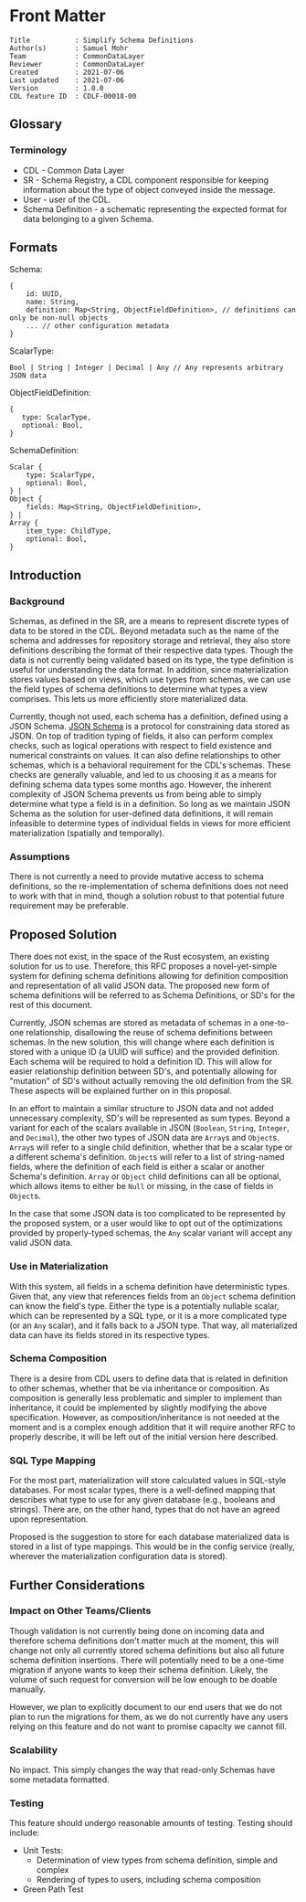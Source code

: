 # Front Matter

```
Title           : Simplify Schema Definitions
Author(s)       : Samuel Mohr
Team            : CommonDataLayer
Reviewer        : CommonDataLayer
Created         : 2021-07-06
Last updated    : 2021-07-06
Version         : 1.0.0
CDL feature ID  : CDLF-00018-00
```


## Glossary

### Terminology

* CDL - Common Data Layer
* SR - Schema Registry, a CDL component responsible for keeping information about the type of object conveyed inside the message.
* User - user of the CDL.
* Schema Definition - a schematic representing the expected format for data belonging to a given Schema.


## Formats

Schema:
```
{
    id: UUID,
    name: String,
    definition: Map<String, ObjectFieldDefinition>, // definitions can only be non-null objects
    ... // other configuration metadata
}
```

ScalarType:
```
Bool | String | Integer | Decimal | Any // Any represents arbitrary JSON data
```

ObjectFieldDefinition:
```
{
   type: ScalarType,
   optional: Bool,
}
```

SchemaDefinition:
```
Scalar {
    type: ScalarType,
    optional: Bool,
} |
Object {
    fields: Map<String, ObjectFieldDefinition>,
} |
Array {
    item_type: ChildType,
    optional: Bool,
}
```


## Introduction

### Background

Schemas, as defined in the SR, are a means to represent discrete types of data to be stored in the CDL.
Beyond metadata such as the name of the schema and addresses for repository storage and retrieval, they
also store definitions describing the format of their respective data types. Though the data is not currently
being validated based on its type, the type definition is useful for understanding the data format. In addition,
since materialization stores values based on views, which use types from schemas, we can use the field types
of schema definitions to determine what types a view comprises. This lets us more efficiently store materialized
data.

Currently, though not used, each schema has a definition, defined using a JSON Schema. [JSON Schema][JSON Schema]
is a protocol for constraining data stored as JSON. On top of tradition typing of fields, it also can perform
complex checks, such as logical operations with respect to field existence and numerical constraints on values.
It can also define relationships to other schemas, which is a behavioral requirement for the CDL's schemas. These
checks are generally valuable, and led to us choosing it as a means for defining schema data types some months
ago. However, the inherent complexity of JSON Schema prevents us from being able to simply determine what type a
field is in a definition. So long as we maintain JSON Schema as the solution for user-defined data definitions,
it will remain infeasible to determine types of individual fields in views for more efficient materialization
(spatially and temporally).

### Assumptions

There is not currently a need to provide mutative access to schema definitions, so the re-implementation of schema
definitions does not need to work with that in mind, though a solution robust to that potential future requirement
may be preferable.


## Proposed Solution

There does not exist, in the space of the Rust ecosystem, an existing solution for us to use. Therefore, this
RFC proposes a novel-yet-simple system for defining schema definitions allowing for definition composition and
representation of all valid JSON data. The proposed new form of schema definitions will be referred to as
Schema Definitions, or SD's for the rest of this document.

Currently, JSON schemas are stored as metadata of schemas in a one-to-one relationship, disallowing the reuse
of schema definitions between schemas. In the new solution, this will change where each definition is stored
with a unique ID (a UUID will suffice) and the provided definition. Each schema will be required to hold a
definition ID. This will allow for easier relationship definition between SD's, and potentially allowing for
"mutation" of SD's without actually removing the old definition from the SR. These aspects will be explained
further on in this proposal.

In an effort to maintain a similar structure to JSON data and not added unnecessary complexity, SD's will be
represented as sum types. Beyond a variant for each of the scalars available in JSON (`Boolean`, `String`,
`Integer`, and `Decimal`), the other two types of JSON data are `Array`s and `Object`s. `Array`s will refer
to a single child definition, whether that be a scalar type or a different schema's definition. `Object`s will
refer to a list of string-named fields, where the definition of each field is either a scalar or another Schema's
definition. `Array` or `Object` child definitions can all be optional, which allows items to either be `Null`
or missing, in the case of fields in `Object`s.

In the case that some JSON data is too complicated to be represented by the proposed system, or a user would like
to opt out of the optimizations provided by properly-typed schemas, the `Any` scalar variant will accept any valid
JSON data.

### Use in Materialization

With this system, all fields in a schema definition have deterministic types. Given that, any view that references
fields from an `Object` schema definition can know the field's type. Either the type is a potentially nullable scalar,
which can be represented by a SQL type, or it is a more complicated type (or an `Any` scalar), and it falls back to
a JSON type. That way, all materialized data can have its fields stored in its respective types.

### Schema Composition

There is a desire from CDL users to define data that is related in definition to other schemas, whether that be
via inheritance or composition. As composition is generally less problematic and simpler to implement than
inheritance, it could be implemented by slightly modifying the above specification. However, as composition/inheritance
is not needed at the moment and is a complex enough addition that it will require another RFC to properly describe,
it will be left out of the initial version here described.

### SQL Type Mapping

For the most part, materialization will store calculated values in SQL-style databases. For most scalar types, there
is a well-defined mapping that describes what type to use for any given database (e.g., booleans and strings). There
are, on the other hand, types that do not have an agreed upon representation.

Proposed is the suggestion to store for each database materialized data is stored in a list of type mappings. This
would be in the config service (really, wherever the materialization configuration data is stored).


## Further Considerations

### Impact on Other Teams/Clients

Though validation is not currently being done on incoming data and therefore schema definitions don't matter
much at the moment, this will change not only all currently stored schema definitions but also all future schema
definition insertions. There will potentially need to be a one-time migration if anyone wants to keep their
schema definition. Likely, the volume of such request for conversion will be low enough to be doable manually.

However, we plan to explicitly document to our end users that we do not plan to run the migrations for them, as
we do not currently have any users relying on this feature and do not want to promise capacity we cannot fill.

### Scalability

No impact. This simply changes the way that read-only Schemas have some metadata formatted.

### Testing

This feature should undergo reasonable amounts of testing. Testing should include:

* Unit Tests:
    * Determination of view types from schema definition, simple and complex
    * Rendering of types to users, including schema composition
* Green Path Test


[JSON Schema]: https://json-schema.org/
